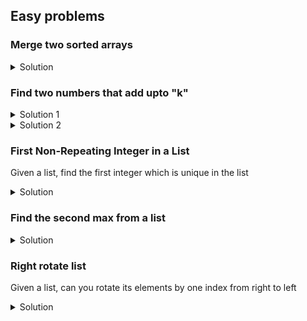 ## Easy problems

### Merge two sorted arrays
<details><summary>Solution</summary>

```python
def merge_lists(lst1, lst2):
    result = []
    i, j = 0, 0
    
    while i < len(lst1) and j < len(lst2):
        if lst1[i] <= lst2[j]:
            result.append(lst1[i])
            i += 1
        else:
            result.append(lst2[j])
            j += 1
    
    while i < len(lst1):
        result.append(lst1[i])
        i += 1

        
    while j < len(lst2):
        result.append(lst2[j])
        j += 1

    return result
```
</details>

### Find two numbers that add upto "k"
<details><summary>Solution 1</summary>

```python
def find_sum(arr, k):
    negative_map = {}
    for i, j in enumerate(arr):
        negative_map[j] = i
    
    print(negative_map)
    result = []
    for i, j in enumerate(arr):
        diff = k - j
        if diff in negative_map and negative_map[diff] != i:
            result.append(j)
            result.append(diff)
            break

    return result
```
</details>

<details><summary>Solution 2</summary>

```python
def find_sum(arr, k):
    arr.sort()

    i, j = 0, len(arr) - 1

    result = []
    while i < j:
        s = arr[i] + arr[j]
        if s == k:
            result.append(arr[i])
            result.append(arr[j])
            break
        elif s > k:
            j -= 1
        else:
            i += 1

    return result    
```
</details>

### First Non-Repeating Integer in a List
Given a list, find the first integer which is unique in the list

<details><summary>Solution</summary>

```python
from collections import Counter
def find_first_unique(lst):
    c = Counter(lst)
    for e, cnt  in c.items():
        if cnt == 1:
            return e
    # Replace this placeholder return statement with your code
    return 0
```
</details>

### Find the second max from a list
<details><summary>Solution</summary>

```python
def find_second_maximum(lst):
   if (len(lst) < 2):
       return

   # initialize the two to infinity
   max_no = second_max_no = float('-inf')
   
   for i in range(len(lst)):
       # update the max_no if max_no value found
       if (lst[i] > max_no):
           second_max_no = max_no
           max_no = lst[i]
       # check if it is the second_max_no and not equal to max_no
       elif (lst[i] > second_max_no and lst[i] != max_no):
           second_max_no = lst[i]
   
   if (second_max_no == float('-inf')):
       return
   else:
       return second_max_no
```
</details>

### Right rotate list
Given a list, can you rotate its elements by one index from right to left

<details><summary>Solution</summary>

Using python slicing
```python 
def right_rotate(lst, k):
    if len(lst) == 0:
        k = 0
    else:
        k = k % len(lst)
    
    return lst[-k:] + lst[:-k]
```
</details>


